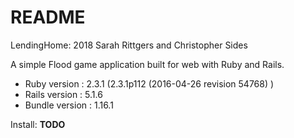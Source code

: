 # README
LendingHome: 2018
Sarah Rittgers and Christopher Sides

A simple Flood game application built for web with Ruby and Rails.

* Ruby version : 2.3.1 (2.3.1p112 (2016-04-26 revision 54768) )
* Rails version : 5.1.6
* Bundle version : 1.16.1

Install:
**TODO**

